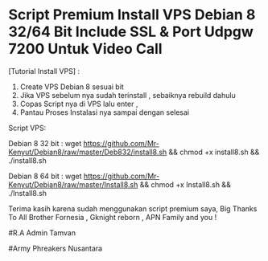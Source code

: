 Script Premium Install VPS Debian 8 32/64 Bit 
Include SSL & Port Udpgw 7200 Untuk Video Call
=======================================================

[Tutorial Install VPS] :
1. Create VPS Debian 8 sesuai bit
2. Jika VPS sebelum nya sudah terinstall , sebaiknya rebuild dahulu
3. Copas Script nya di VPS lalu enter ,
4. Pantau Proses Instalasi nya sampai dengan selesai

Script VPS: 

Debian 8 32 bit : wget https://github.com/Mr-Kenyut/Debian8/raw/master/Deb832/install8.sh && chmod +x install8.sh && ./install8.sh

Debian 8 64 bit : wget https://github.com/Mr-Kenyut/Debian8/raw/master/Install8.sh && chmod +x Install8.sh && ./Install8.sh


Terima kasih karena sudah menggunakan script premium saya, Big Thanks To All Brother Fornesia , Gknight reborn ,
APN Family and you !

#R.A Admin Tamvan

#Army Phreakers Nusantara
